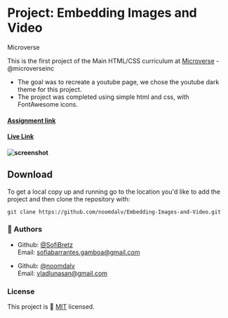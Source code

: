 # Project: Embedding Images and Video
Microverse

This is the first project of the Main HTML/CSS curriculum at [Microverse](https://www.microverse.org/) - @microverseinc
* The goal was to recreate a youtube page, we chose the youtube dark theme for this project.
* The project was completed using simple html and css, with FontAwesome icons.

#### [Assignment link](https://www.theodinproject.com/courses/html5-and-css3/lessons/embedding-images-and-video)

#### [Live Link](https://raw.githack.com/noomdalv/Embedding-Images-and-Video/master/index.html)

#### ![screenshot](https://i.imgur.com/8uP9RyN.jpg)

## Download

To get a local copy up and running go to the location you'd like to add the project and then clone the repository with:

```console
git clone https://github.com/noomdalv/Embedding-Images-and-Video.git
```

### 👤 Authors

- Github: [@SofiBretz](https://github.com/SofiBretz)<br />
  Email: sofiabarrantes.gamboa@gmail.com

- Github: [@noomdalv](https://github.com/noomdalv/)<br />
  Email: vladlunasan@gmail.com

### License

This project is 📝 [MIT](https://opensource.org/licenses/MIT) licensed.
